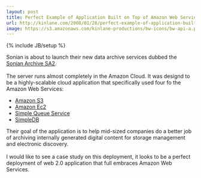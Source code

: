 ```yaml
---
layout: post
title: Perfect Example of Application Built on Top of Amazon Web Services
url: http://kinlane.com/2008/01/28/perfect-example-of-application-built-on-top-of-amazon-web-services/
image: https://s3.amazonaws.com/kinlane-productions/bw-icons/bw-api-a.png
---
```

{% include JB/setup %}
<p>
     Sonian is about to launch their new data archive services dubbed the <a href="http://soniannetworks.com/product.html">Sonian Archive SA2</a>.
     <br />
     <br />
     The server runs almost completely in the Amazon Cloud. It was designd to be a highly-scalable cloud application that specifically used four fo the Amazon Web Services:
     <br />
</p>
<ul class="mainlist">
     <li>
          <a href="http://www.amazon.com/S3-AWS-home-page-Money/b/ref=sc_fe_l_2?ie=UTF8&amp;node=16427261&amp;no=3435361&amp;me=A36L942TSJ2AJA">Amazon S3</a>
     </li>
     <li>
          <a href="http://www.amazon.com/b/ref=sc_fe_l_2?ie=UTF8&amp;node=201590011&amp;no=3435361&amp;me=A36L942TSJ2AJA">Amazon Ec2</a>
     </li>
     <li>
          <a href="http://www.amazon.com/Simple-Queue-Service-home-page/b/ref=sc_fe_l_2?ie=UTF8&amp;node=13584001&amp;no=3435361&amp;me=A36L942TSJ2AJA">Simple Queue Service</a>
     </li>
     <li>
          <a href="http://www.amazon.com/b/ref=sc_fe_l_2?ie=UTF8&amp;node=342335011&amp;no=3435361&amp;me=A36L942TSJ2AJA">SimpleDB</a>
          <br />
     </li>
</ul>
<p>
     Their goal of the application is to help mid-sized companies do a better job of archiving internally generated digital content for storage management and electronic discovery.
     <br />
     <br />
     I would like to see a case study on this deployment, it looks to be a perfect deployment of web 2.0 application that full embraces Amazon Web Services.
</p>